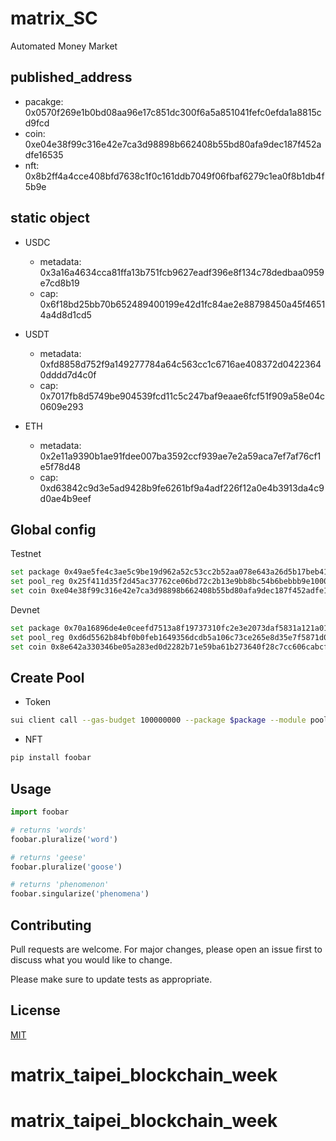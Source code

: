 # matrix_SC

Automated Money Market

## published_address

- pacakge: 0x0570f269e1b0bd08aa96e17c851dc300f6a5a851041fefc0efda1a8815cd9fcd
- coin: 0xe04e38f99c316e42e7ca3d98898b662408b55bd80afa9dec187f452adfe16535
- nft: 0x8b2ff4a4cce408bfd7638c1f0c161ddb7049f06fbaf6279c1ea0f8b1db4f5b9e

## static object

- USDC

  - metadata: 0x3a16a4634cca81ffa13b751fcb9627eadf396e8f134c78dedbaa0959e7cd8b19
  - cap: 0x6f18bd25bb70b652489400199e42d1fc84ae2e88798450a45f46514a4d8d1cd5

- USDT

  - metadata: 0xfd8858d752f9a149277784a64c563cc1c6716ae408372d04223640dddd7d4c0f
  - cap: 0x7017fb8d5749be904539fcd11c5c247baf9eaae6fcf51f909a58e04c0609e293

- ETH
  - metadata: 0x2e11a9390b1ae91fdee007ba3592ccf939ae7e2a59aca7ef7af76cf1e5f78d48
  - cap: 0xd63842c9d3e5ad9428b9fe6261bf9a4adf226f12a0e4b3913da4c9d0ae4b9eef

## Global config

Testnet

```bash
set package 0x49ae5fe4c3ae5c9be19d962a52c53cc2b52aa078e643a26d5b17beb41e471485
set pool_reg 0x25f411d35f2d45ac37762ce06bd72c2b13e9bb8bc54b6bebbb9e10009de337e0
set coin 0xe04e38f99c316e42e7ca3d98898b662408b55bd80afa9dec187f452adfe16535
```

Devnet

```bash
set package 0x70a16896de4e0ceefd7513a8f19737310fc2e3e2073daf5831a121a0196d3ff1
set pool_reg 0xd6d5562b84bf0b0feb1649356dcdb5a106c73ce265e8d35e7f5871d0aa3ab327
set coin 0x8e642a330346be05a283ed0d2282b71e59ba61b273640f28c7cc606cabcf17f3
```

## Create Pool

- Token

```bash
sui client call --gas-budget 100000000 --package $package --module pool_factory --function create_token_pool --args $pool_reg 0x3a16a4634cca81ffa13b751fcb9627eadf396e8f134c78dedbaa0959e7cd8b19 0x6f18bd25bb70b652489400199e42d1fc84ae2e88798450a45f46514a4d8d1cd5 10000000000000000 --type-args $coin::mock_usdc::MOCK_USDC $coin::mock_usdt::MOCK_USDT
```

- NFT

```bash
pip install foobar
```

## Usage

```python
import foobar

# returns 'words'
foobar.pluralize('word')

# returns 'geese'
foobar.pluralize('goose')

# returns 'phenomenon'
foobar.singularize('phenomena')
```

## Contributing

Pull requests are welcome. For major changes, please open an issue first
to discuss what you would like to change.

Please make sure to update tests as appropriate.

## License

[MIT](https://choosealicense.com/licenses/mit/)
# matrix_taipei_blockchain_week
# matrix_taipei_blockchain_week
